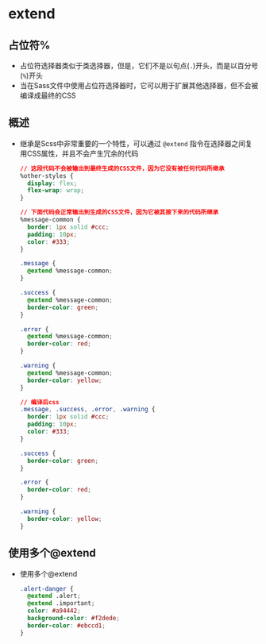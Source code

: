 # extend

## 占位符%

+ 占位符选择器类似于类选择器，但是，它们不是以句点(`.`)开头，而是以百分号(`%`)开头
+ 当在Sass文件中使用占位符选择器时，它可以用于扩展其他选择器，但不会被编译成最终的CSS

## 概述

+ 继承是Scss中非常重要的一个特性，可以通过 `@extend` 指令在选择器之间复用CSS属性，并且不会产生冗余的代码

  ```css
  // 这段代码不会被输出到最终生成的CSS文件，因为它没有被任何代码所继承
  %other-styles {
    display: flex;
    flex-wrap: wrap;
  }

  // 下面代码会正常输出到生成的CSS文件，因为它被其接下来的代码所继承
  %message-common {
    border: 1px solid #ccc;
    padding: 10px;
    color: #333;
  }

  .message {
    @extend %message-common;
  }

  .success {
    @extend %message-common;
    border-color: green;
  }

  .error {
    @extend %message-common;
    border-color: red;
  }

  .warning {
    @extend %message-common;
    border-color: yellow;
  }
  ```

  ```css
  // 编译后css
  .message, .success, .error, .warning {
    border: 1px solid #ccc;
    padding: 10px;
    color: #333;
  }

  .success {
    border-color: green;
  }

  .error {
    border-color: red;
  }

  .warning {
    border-color: yellow;
  }
  ```

## 使用多个@extend

+ 使用多个@extend

  ```css
  .alert-danger {
    @extend .alert;
    @extend .important;
    color: #a94442;
    background-color: #f2dede;
    border-color: #ebccd1;
  }
  ```

